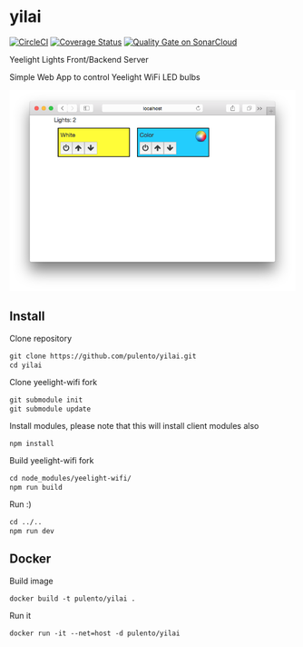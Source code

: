 # yilai
[![CircleCI](https://circleci.com/gh/pulento/yilai.svg?style=svg)](https://circleci.com/gh/pulento/yilai) [![Coverage Status](https://coveralls.io/repos/github/pulento/yilai/badge.svg?branch=master)](https://coveralls.io/github/pulento/yilai?branch=master) [![Quality Gate on SonarCloud](https://sonarcloud.io/api/project_badges/measure?project=yilai&metric=alert_status)](https://sonarcloud.io/dashboard/index/yilai)

Yeelight Lights Front/Backend Server

Simple Web App to control Yeelight WiFi LED bulbs

![screenshot](https://github.com/pulento/yilai/raw/master/client/public/images/yilai_landing.png)

## Install

Clone repository
```
git clone https://github.com/pulento/yilai.git
cd yilai
```
Clone yeelight-wifi fork
```
git submodule init
git submodule update
```

Install modules, please note that this will install client modules also
```
npm install
```

Build yeelight-wifi fork
```
cd node_modules/yeelight-wifi/
npm run build
```

Run :)
```
cd ../..
npm run dev
```

## Docker

Build image
```
docker build -t pulento/yilai .
```

Run it
```
docker run -it --net=host -d pulento/yilai
```
